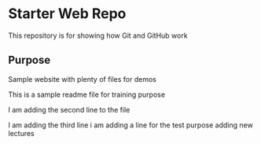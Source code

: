 # Starter Web Repo

This repository is for showing how Git and GitHub work

## Purpose

Sample website with plenty of files for demos

This is a sample readme file for training purpose


I am adding the second line to the file 


I am adding the third line 
i am adding a line for the test purpose
adding new lectures
